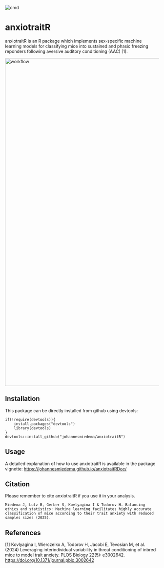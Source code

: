 ![cmd](https://github.com/johannesmiedema/FreezerClassifier/actions/workflows/R-CMD-check.yaml/badge.svg)

# anxiotraitR
anxiotraitR is an R package which implements sex-specific machine learning models for classifying mice into sustained and phasic freezing reponders following aversive auditory conditioning (AAC) [1]. 

<img width="1070" alt="workflow" src="https://github.com/johannesmiedema/FreezerClassifier/assets/105965619/23cf17b1-947c-490f-8a56-8ee37016cca4">

## Installation
This package can be directly installed from github using devtools:
```
if(!require(devtools)){
    install.packages("devtools")
    library(devtools)
}
devtools::install_github("johannesmiedema/anxiotraitR")
```

## Usage 
A detailed explanation of how to use anxiotraitR is available in the package vignette: https://johannesmiedema.github.io/anxiotraitRDoc/ 

## Citation
Please remember to cite anxiotraitR if you use it in your analysis.

```
Miedema J, Lutz B, Gerber S, Kovlyagina I & Todorov H. Balancing ethics and statistics: Machine learning facilitates highly accurate classification of mice according to their trait anxiety with reduced samples sizes (2025).
```

## References 
[1] Kovlyagina I, Wierczeiko A, Todorov H, Jacobi E, Tevosian M, et al. (2024) Leveraging interindividual variability in threat conditioning of inbred mice to model trait anxiety. PLOS Biology 22(5): e3002642. https://doi.org/10.1371/journal.pbio.3002642
